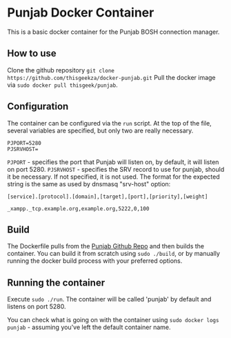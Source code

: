 # Punjab Docker Container
This is a basic docker container for the Punjab BOSH connection manager.

## How to use
Clone the github repository `git clone https://github.com/thisgeekza/docker-punjab.git`
Pull the docker image via `sudo docker pull thisgeek/punjab`.

## Configuration
The container can be configured via the `run` script. At the top of the file,
several variables are specified, but only two are really necessary.

```
PJPORT=5280
PJSRVHOST=
```

`PJPORT` - specifies the port that Punjab will listen on, by default, it will
listen on port 5280.
`PJSRVHOST` - specifies the SRV record to use for punjab, should it be
necessary. If not specified, it is not used. The format for the expected
string is the same as used by dnsmasq "srv-host" option:

`[service].[protocol].[domain],[target],[port],[priority],[weight]`

`_xampp._tcp.example.org,example.org,5222,0,100`

## Build
The Dockerfile pulls from the [Punjab Github Repo](https://github.com/twonds/punjab)
and then builds the container.
You can build it from scratch using `sudo ./build`, or by manually running the
docker build process with your preferred options.

## Running the container
Execute `sudo ./run`.
The container will be called 'punjab' by default and listens on port 5280.

You can check what is going on with the container using 
`sudo docker logs punjab` - assuming you've left the default container name.
